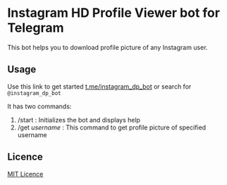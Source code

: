 # Instagram HD Profile Viewer bot for Telegram
This bot helps you to download profile picture of any Instagram user.

## Usage
Use this link to get started [t.me/instagram_dp_bot](https://t.me/instagram_dp_bot) or search for `@instagram_dp_bot` 

It has two commands:
1. /start : Initializes the bot and displays help
2. /get _username_ : This command to get profile picture of specified username

## Licence
[MIT Licence](https://boxdox.mit-license.org)